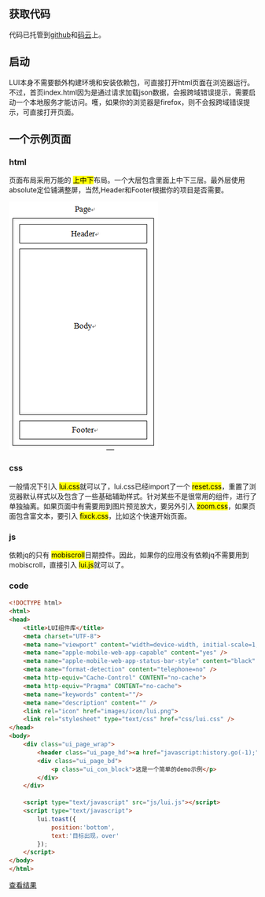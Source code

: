 ## 获取代码
代码已托管到[github](https://github.com/smallsea2016/lui)和[码云](https://gitee.com/smallsea2016/lui)上。


## 启动
LUI本身不需要额外构建环境和安装依赖包，可直接打开html页面在浏览器运行。不过，首页index.html因为是通过请求加载json数据，会报跨域错误提示，需要启动一个本地服务才能访问。嚄，如果你的浏览器是firefox，则不会报跨域错误提示，可直接打开页面。


## 一个示例页面
### html
  页面布局采用万能的
  <mark>上中下</mark>布局。一个大层包含里面上中下三层。最外层使用absolute定位铺满整屏，当然,Header和Footer根据你的项目是否需要。

  ![layout.png](img/layout.png)
### css
 一般情况下引入
    <mark>lui.css</mark>就可以了，lui.css已经import了一个
    <mark>reset.css</mark>，重置了浏览器默认样式以及包含了一些基础辅助样式。针对某些不是很常用的组件，进行了单独抽离。如果页面中有需要用到图片预览放大，要另外引入
    <mark>zoom.css</mark>，如果页面包含富文本，要引入
    <mark>fixck.css</mark>，比如这个快速开始页面。
### js
  依赖jq的只有
    <mark>mobiscroll</mark>日期控件。因此，如果你的应用没有依赖jq不需要用到mobiscroll，直接引入
    <mark>lui.js</mark>就可以了。

### code
```html
<!DOCTYPE html>
<html>
<head>
    <title>LUI组件库</title>
    <meta charset="UTF-8">
    <meta name="viewport" content="width=device-width, initial-scale=1, maximum-scale=1, user-scalable=0">
    <meta name="apple-mobile-web-app-capable" content="yes" />
    <meta name="apple-mobile-web-app-status-bar-style" content="black" />
    <meta name="format-detection" content="telephone=no" />
    <meta http-equiv="Cache-Control" CONTENT="no-cache">
    <meta http-equiv="Pragma" CONTENT="no-cache">
    <meta name="keywords" content=""/>
    <meta name="description" content="" />
    <link rel="icon" href="images/icon/lui.png">      
    <link rel="stylesheet" type="text/css" href="css/lui.css" />
</head>
<body>
    <div class="ui_page_wrap">
        <header class="ui_page_hd"><a href="javascript:history.go(-1);" class="ui_back"></a>demo</header>
        <div class="ui_page_bd">
            <p class="ui_con_block">这是一个简单的demo示例</p>
        </div>
    </div>

    <script type="text/javascript" src="js/lui.js"></script>
    <script type="text/javascript">
        lui.toast({
            position:'bottom',
            text:'目标出现，over'
        });
    </script>
</body>
</html>

```
<a href="../demo.html">查看结果</a>
